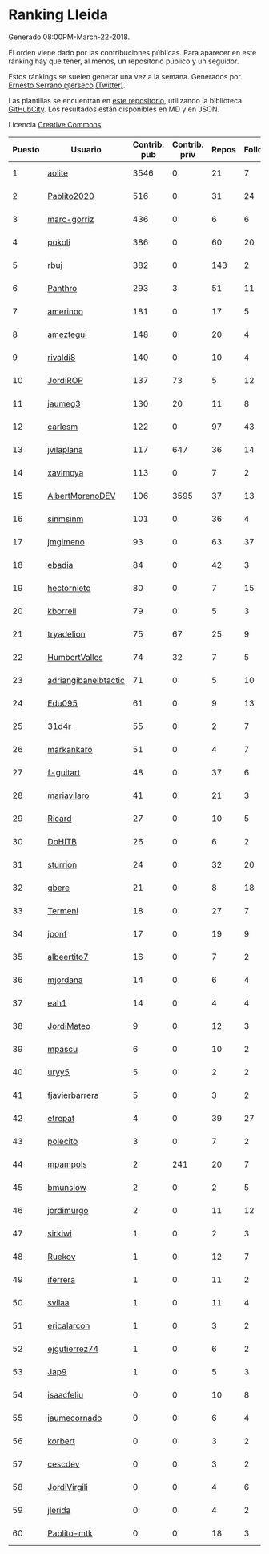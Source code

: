# Ranking Lleida

Generado 08:00PM-March-22-2018.

El orden viene dado por las contribuciones públicas. Para aparecer en este ránking hay que tener, al menos, un repositorio público y un seguidor.

Estos ránkings se suelen generar una vez a la semana. Generados por [Ernesto Serrano @erseco](https://github.com/erseco/) [(Twitter)](https://twitter.com/erseco).

Las plantillas se encuentran en [este repositorio](https://github.com/iblancasa/GH-Spanish-Ranking), utilizando la biblioteca [GitHubCity](https://github.com/iblancasa/GitHubCity). Los resultados están disponibles en MD y en JSON.

Licencia [Creative Commons](https://creativecommons.org/licenses/by/4.0/).

| Puesto   |  Usuario  | Contrib. pub | Contrib. priv |Repos| Followers | Desde |  Avatar  |
|----------|-----------|--------------|---------------|-----|-----------|-------|----------|
|1|[aolite](https://github.com/aolite)|3546|0|21|7|2013-06-03|![aolite](https://avatars0.githubusercontent.com/u/4601466)|
|2|[Pablito2020](https://github.com/Pablito2020)|516|0|31|24|2016-04-24|![Pablito2020](https://avatars0.githubusercontent.com/u/18640261)|
|3|[marc-gorriz](https://github.com/marc-gorriz)|436|0|6|6|2016-06-02|![marc-gorriz](https://avatars1.githubusercontent.com/u/19705023)|
|4|[pokoli](https://github.com/pokoli)|386|0|60|20|2011-10-30|![pokoli](https://avatars0.githubusercontent.com/u/1160726)|
|5|[rbuj](https://github.com/rbuj)|382|0|143|2|2014-12-12|![rbuj](https://avatars2.githubusercontent.com/u/10171411)|
|6|[Panthro](https://github.com/Panthro)|293|3|51|11|2012-03-22|![Panthro](https://avatars3.githubusercontent.com/u/1565421)|
|7|[amerinoo](https://github.com/amerinoo)|181|0|17|5|2015-02-16|![amerinoo](https://avatars0.githubusercontent.com/u/11027833)|
|8|[ameztegui](https://github.com/ameztegui)|148|0|20|4|2014-07-02|![ameztegui](https://avatars2.githubusercontent.com/u/8050937)|
|9|[rivaldi8](https://github.com/rivaldi8)|140|0|10|4|2011-11-11|![rivaldi8](https://avatars1.githubusercontent.com/u/1187977)|
|10|[JordiROP](https://github.com/JordiROP)|137|73|5|12|2016-02-08|![JordiROP](https://avatars1.githubusercontent.com/u/17128072)|
|11|[jaumeg3](https://github.com/jaumeg3)|130|20|11|8|2016-07-14|![jaumeg3](https://avatars1.githubusercontent.com/u/20457801)|
|12|[carlesm](https://github.com/carlesm)|122|0|97|43|2008-05-01|![carlesm](https://avatars3.githubusercontent.com/u/9011)|
|13|[jvilaplana](https://github.com/jvilaplana)|117|647|36|14|2011-04-15|![jvilaplana](https://avatars3.githubusercontent.com/u/732164)|
|14|[xavimoya](https://github.com/xavimoya)|113|0|7|2|2014-11-25|![xavimoya](https://avatars3.githubusercontent.com/u/9944686)|
|15|[AlbertMorenoDEV](https://github.com/AlbertMorenoDEV)|106|3595|37|13|2010-03-04|![AlbertMorenoDEV](https://avatars2.githubusercontent.com/u/216042)|
|16|[sinmsinm](https://github.com/sinmsinm)|101|0|36|4|2012-05-16|![sinmsinm](https://avatars1.githubusercontent.com/u/1745437)|
|17|[jmgimeno](https://github.com/jmgimeno)|93|0|63|37|2011-04-08|![jmgimeno](https://avatars2.githubusercontent.com/u/718396)|
|18|[ebadia](https://github.com/ebadia)|84|0|42|3|2009-12-08|![ebadia](https://avatars3.githubusercontent.com/u/164689)|
|19|[hectornieto](https://github.com/hectornieto)|80|0|7|15|2014-04-15|![hectornieto](https://avatars0.githubusercontent.com/u/7302862)|
|20|[kborrell](https://github.com/kborrell)|79|0|5|3|2015-02-17|![kborrell](https://avatars2.githubusercontent.com/u/11043037)|
|21|[tryadelion](https://github.com/tryadelion)|75|67|25|9|2013-03-05|![tryadelion](https://avatars2.githubusercontent.com/u/3778474)|
|22|[HumbertValles](https://github.com/HumbertValles)|74|32|7|5|2017-02-13|![HumbertValles](https://avatars2.githubusercontent.com/u/25740901)|
|23|[adriangibanelbtactic](https://github.com/adriangibanelbtactic)|71|0|5|10|2012-01-15|![adriangibanelbtactic](https://avatars1.githubusercontent.com/u/1331363)|
|24|[Edu095](https://github.com/Edu095)|61|0|9|13|2015-04-07|![Edu095](https://avatars3.githubusercontent.com/u/11843087)|
|25|[31d4r](https://github.com/31d4r)|55|0|2|7|2017-08-12|![31d4r](https://avatars1.githubusercontent.com/u/30953857)|
|26|[markankaro](https://github.com/markankaro)|51|0|4|7|2017-05-24|![markankaro](https://avatars3.githubusercontent.com/u/28937427)|
|27|[f-guitart](https://github.com/f-guitart)|48|0|37|6|2014-03-09|![f-guitart](https://avatars3.githubusercontent.com/u/6899142)|
|28|[mariavilaro](https://github.com/mariavilaro)|41|0|21|3|2015-01-13|![mariavilaro](https://avatars1.githubusercontent.com/u/10522884)|
|29|[Ricard](https://github.com/Ricard)|27|0|10|5|2009-12-13|![Ricard](https://avatars3.githubusercontent.com/u/167117)|
|30|[DoHITB](https://github.com/DoHITB)|26|0|6|2|2016-01-19|![DoHITB](https://avatars1.githubusercontent.com/u/16784764)|
|31|[sturrion](https://github.com/sturrion)|24|0|32|20|2013-08-23|![sturrion](https://avatars3.githubusercontent.com/u/5296219)|
|32|[gbere](https://github.com/gbere)|21|0|8|18|2012-01-13|![gbere](https://avatars0.githubusercontent.com/u/1327334)|
|33|[Termeni](https://github.com/Termeni)|18|0|27|7|2014-03-10|![Termeni](https://avatars1.githubusercontent.com/u/6905912)|
|34|[jponf](https://github.com/jponf)|17|0|19|9|2013-03-13|![jponf](https://avatars2.githubusercontent.com/u/3852560)|
|35|[albeertito7](https://github.com/albeertito7)|16|0|7|2|2017-02-13|![albeertito7](https://avatars1.githubusercontent.com/u/25740911)|
|36|[mjordana](https://github.com/mjordana)|14|0|6|4|2014-11-19|![mjordana](https://avatars1.githubusercontent.com/u/9840099)|
|37|[eah1](https://github.com/eah1)|14|0|4|4|2015-02-17|![eah1](https://avatars3.githubusercontent.com/u/11043022)|
|38|[JordiMateo](https://github.com/JordiMateo)|9|0|12|3|2016-03-10|![JordiMateo](https://avatars3.githubusercontent.com/u/17766957)|
|39|[mpascu](https://github.com/mpascu)|6|0|10|2|2015-02-12|![mpascu](https://avatars3.githubusercontent.com/u/10977699)|
|40|[uryy5](https://github.com/uryy5)|5|0|2|2|2014-10-07|![uryy5](https://avatars1.githubusercontent.com/u/9052385)|
|41|[fjavierbarrera](https://github.com/fjavierbarrera)|5|0|3|2|2014-12-16|![fjavierbarrera](https://avatars1.githubusercontent.com/u/10211156)|
|42|[etrepat](https://github.com/etrepat)|4|0|39|27|2009-11-04|![etrepat](https://avatars0.githubusercontent.com/u/148851)|
|43|[polecito](https://github.com/polecito)|3|0|7|2|2013-07-30|![polecito](https://avatars1.githubusercontent.com/u/5122186)|
|44|[mpampols](https://github.com/mpampols)|2|241|20|7|2010-11-12|![mpampols](https://avatars1.githubusercontent.com/u/479534)|
|45|[bmunslow](https://github.com/bmunslow)|2|0|2|5|2010-06-03|![bmunslow](https://avatars1.githubusercontent.com/u/295192)|
|46|[jordimurgo](https://github.com/jordimurgo)|2|0|11|12|2013-10-23|![jordimurgo](https://avatars2.githubusercontent.com/u/5759992)|
|47|[sirkiwi](https://github.com/sirkiwi)|1|0|2|3|2011-07-01|![sirkiwi](https://avatars2.githubusercontent.com/u/888555)|
|48|[Ruekov](https://github.com/Ruekov)|1|0|12|7|2010-12-27|![Ruekov](https://avatars0.githubusercontent.com/u/537713)|
|49|[iferrera](https://github.com/iferrera)|1|0|11|2|2011-09-23|![iferrera](https://avatars0.githubusercontent.com/u/1073857)|
|50|[svilaa](https://github.com/svilaa)|1|0|11|4|2013-09-23|![svilaa](https://avatars0.githubusercontent.com/u/5521724)|
|51|[ericalarcon](https://github.com/ericalarcon)|1|0|3|2|2013-08-28|![ericalarcon](https://avatars2.githubusercontent.com/u/5327861)|
|52|[ejgutierrez74](https://github.com/ejgutierrez74)|1|0|6|2|2015-03-14|![ejgutierrez74](https://avatars2.githubusercontent.com/u/11474846)|
|53|[Jap9](https://github.com/Jap9)|1|0|5|3|2016-02-09|![Jap9](https://avatars1.githubusercontent.com/u/17140922)|
|54|[isaacfeliu](https://github.com/isaacfeliu)|0|0|10|8|2008-04-10|![isaacfeliu](https://avatars0.githubusercontent.com/u/6287)|
|55|[jaumecornado](https://github.com/jaumecornado)|0|0|6|4|2011-02-14|![jaumecornado](https://avatars0.githubusercontent.com/u/617176)|
|56|[korbert](https://github.com/korbert)|0|0|3|2|2013-03-08|![korbert](https://avatars2.githubusercontent.com/u/3808843)|
|57|[cescdev](https://github.com/cescdev)|0|0|3|2|2013-09-20|![cescdev](https://avatars0.githubusercontent.com/u/5502251)|
|58|[JordiVirgili](https://github.com/JordiVirgili)|0|0|4|6|2013-11-27|![JordiVirgili](https://avatars3.githubusercontent.com/u/6048532)|
|59|[jlerida](https://github.com/jlerida)|0|0|4|2|2015-05-12|![jlerida](https://avatars1.githubusercontent.com/u/12414567)|
|60|[Pablito-mtk](https://github.com/Pablito-mtk)|0|0|18|3|2016-09-29|![Pablito-mtk](https://avatars2.githubusercontent.com/u/22517501)|
